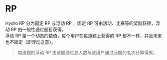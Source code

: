 # RP

Hydro RP 分为固定 RP 与浮动 RP ，固定 RP 可由活动、比赛等的奖励获得，浮动 RP 由一般性通过题目获得。  
浮动 RP 是一个动态的数值，每个用户在每道题上获得的 RP 都不一样，并且未来也不固定（即浮动之意）。  

<blockquote class="note">每道题的浮动 RP 由该题通过总人数与该用户通过此题的名次计算得来。</blockquote>